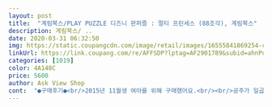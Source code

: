 ```yaml
---
layout: post 
title:  "계림북스/PLAY PUZZLE 디즈니 판퍼즐 : 멀티 프린세스 (88조각), 계림북스" 
description: 계림북스/ ..
date: 2020-03-31 06:32:50 
img: https://static.coupangcdn.com/image/retail/images/16555841869254-c588226b-95d4-4c6f-b85a-d89a64ab94d3.jpg 
linkUrl: https://link.coupang.com/re/AFFSDP?lptag=AF2901789&subid=ahnPublicAsk&pageKey=218524578&itemId=676647136&vendorItemId=4743679356&traceid=V0-113-98081a5ed8ca9dfa 
categories: [1019] 
color: 4A148C 
price: 5600 
author: Ask View Shop 
cont:  "●구매후기●<br/>2015년 11월생 여아를 위해 구매했어요.<br/><br/>공주가 일곱명이나 모여있으니<br/>그래서 여섯살 꼬맹이가 하기에<br/>다소 많다고 느껴지는 88피스를 사줬습니다.<br/><br/>더 편한 것 같구요,<br/>도전하는 마음으로 해보라고요.<br/><br/>들뜨는 조각은 딱풀 살짝 발라 꾹 눌러주면 감쪽같아요~<br/>만족만족 대만족이예요~<br/>사진 보시다시피 판이 큰 편이고<br/>안 할 이유가 없죠ㅋㅋ<br/>엎었다가 맞추고 공주들의 모습에 감격... <br/><br/>울따님이 퍼즐을 좋아해서 24피스까지 잘 맞춰서 더 많은 것으로 구매했는데 잘 하네요.<br/> 이건 한참 할거 같네요.<br/><br/>육십몇피스 정도의 퍼즐까지 재미있게 하길래<br/>이 과정을 무한 반복 하고 있어요.<br/><br/>이후부턴 쭉 혼자 합니다.<br/><br/>조금만 도와주면 금방 잘 합니다~<br/>처음 한번만 제가 도와줬고<br/>퍼즐 조각도 작지 않아요.<br/><br/>퍼즐놀이 좋아하는 다섯살 아이,<br/>퍼즐조각 코팅 상태가 무척 좋습니다.<br/><br/>" 
---
```

